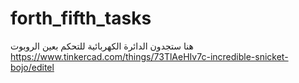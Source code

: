 # forth_fifth_tasks
هنا ستجدون الدائرة الكهربائية للتحكم بعين الروبوت 
https://www.tinkercad.com/things/73TlAeHIv7c-incredible-snicket-bojo/editel
